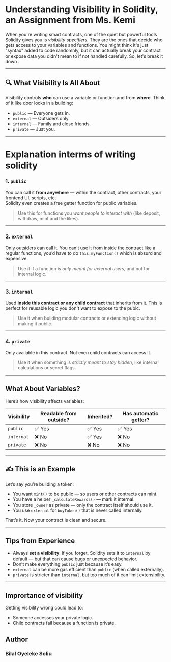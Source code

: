 # Understanding Visibility in Solidity, an Assignment from Ms. Kemi

When you're writing smart contracts, one of the quiet but powerful tools Solidity gives you is *visibility specifiers*. They are the ones that decide who gets access to your variables and functions. You might think it's just "syntax" added to code randomnly, but it can actually break your contract or expose data you didn't mean to if not handled carefully. So, let's break it down .

---

## 🔍 What Visibility Is All About

Visibility controls **who** can use a variable or function and from **where**. Think of it like door locks in a building:

- `public` — Everyone gets in.
- `external` — Outsiders only.
- `internal` — Family and close friends.
- `private` — Just you.

---

# Explanation interms of writing solidity

### 1. `public`
You can call it **from anywhere** — within the contract, other contracts, your frontend UI, scripts, etc.  
Solidity even creates a free getter function for public variables.

> Use this for functions you *want people to interact with* (like deposit, withdraw, mint and the likes).

---

### 2. `external`
Only outsiders can call it. You can’t use it from inside the contract like a regular functions, you’d have to do `this.myFunction()` which is absurd and expensive.

> Use it if a function is *only meant for external users*, and not for internal logic.

---

### 3. `internal`
Used **inside this contract or any child contract** that inherits from it. This is perfect for reusable logic you don't want  to expose to the pubic.

> Use it when building modular contracts or extending logic without making it public.

---

### 4. `private`
Only available in this contract. Not even child contracts can access it.

> Use it when something is *strictly meant to stay hidden*, like internal calculations or secret flags.

---

##  What About Variables?

Here’s how visibility affects variables:

| Visibility | Readable from outside? | Inherited? | Has automatic getter? |
|------------|------------------------|------------|------------------------|
| `public`   | ✅ Yes                 | ✅ Yes     | ✅ Yes                 |
| `internal` | ❌ No                  | ✅ Yes     | ❌ No                  |
| `private`  | ❌ No                  | ❌ No      | ❌ No                  |


---

## ✍️ This is an Example 
Let’s say you’re building a token:

- You want `mint()` to be public — so users or other contracts can mint.
- You have a helper `_calculateRewards()` — mark it internal.
- You store `_owner` as private — only the contract itself should use it.
- You use `external` for `buyToken()` that is never called internally.

That’s it. Now your contract is clean and secure.

---

## Tips from Experience

- Always **set a visibility**. If you forget, Solidity sets it to `internal` by default — but that can cause bugs or unexpected behavior.
- Don’t make everything `public` just because it’s easy.
- `external` can be more gas efficient than `public` (when called externally).
- `private` is stricter than `internal`, but too much of it can limit extensibility.

---

## Imprortance of visibility

Getting visibility wrong could lead to:
- Someone accesses your private logic.
- Child contracts fail because a function is private.

## Author

### Bilal Oyeleke Soliu

